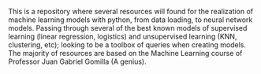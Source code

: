 This is a repository where several resources will found for the realization of machine learning models with python, from data loading, to neural network models. Passing through several of the best known models of supervised learning (linear regression, logistics) and unsupervised learning (KNN, clustering, etc); looking to be a toolbox of queries when creating models. The majority of resources are based on the Machine Learning course of Professor Juan Gabriel Gomilla (A genius).
